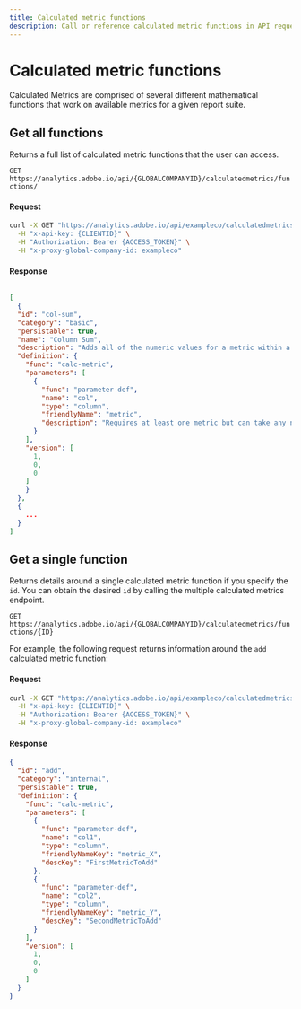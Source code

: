 ```yaml
---
title: Calculated metric functions
description: Call or reference calculated metric functions in API requests.
---
```


# Calculated metric functions

Calculated Metrics are comprised of several different mathematical functions that work on available metrics for a given report suite.

## Get all functions

Returns a full list of calculated metric functions that the user can access.

`GET https://analytics.adobe.io/api/{GLOBALCOMPANYID}/calculatedmetrics/functions/`

<CodeBlock slots="heading, code" repeat="3" languages="CURL,JSON"/>

#### Request

```sh
curl -X GET "https://analytics.adobe.io/api/exampleco/calculatedmetrics/functions" \
  -H "x-api-key: {CLIENTID}" \
  -H "Authorization: Bearer {ACCESS_TOKEN}" \
  -H "x-proxy-global-company-id: exampleco"
```

#### Response

```json

[
  {
  "id": "col-sum",
  "category": "basic",
  "persistable": true,
  "name": "Column Sum",
  "description": "Adds all of the numeric values for a metric within a column (across the elements of a dimension).",
  "definition": {
    "func": "calc-metric",
    "parameters": [
      {
        "func": "parameter-def",
        "name": "col",
        "type": "column",
        "friendlyName": "metric",
        "description": "Requires at least one metric but can take any number of metrics as parameters."
      }
    ],
    "version": [
      1,
      0,
      0
    ]
    }
  },
  {
    ...
  }
]
```

## Get a single function

Returns details around a single calculated metric function if you specify the `id`. You can obtain the desired `id` by calling the multiple calculated metrics endpoint.

`GET https://analytics.adobe.io/api/{GLOBALCOMPANYID}/calculatedmetrics/functions/{ID}`

For example, the following request returns information around the `add` calculated metric function:

<CodeBlock slots="heading, code" repeat="3" languages="CURL,JSON"/>

#### Request

```sh
curl -X GET "https://analytics.adobe.io/api/exampleco/calculatedmetrics/functions/add" \
  -H "x-api-key: {CLIENTID}" \
  -H "Authorization: Bearer {ACCESS_TOKEN}" \
  -H "x-proxy-global-company-id: exampleco"
```

#### Response

```json
{
  "id": "add",
  "category": "internal",
  "persistable": true,
  "definition": {
    "func": "calc-metric",
    "parameters": [
      {
        "func": "parameter-def",
        "name": "col1",
        "type": "column",
        "friendlyNameKey": "metric_X",
        "descKey": "FirstMetricToAdd"
      },
      {
        "func": "parameter-def",
        "name": "col2",
        "type": "column",
        "friendlyNameKey": "metric_Y",
        "descKey": "SecondMetricToAdd"
      }
    ],
    "version": [
      1,
      0,
      0
    ]
  }
}
```
